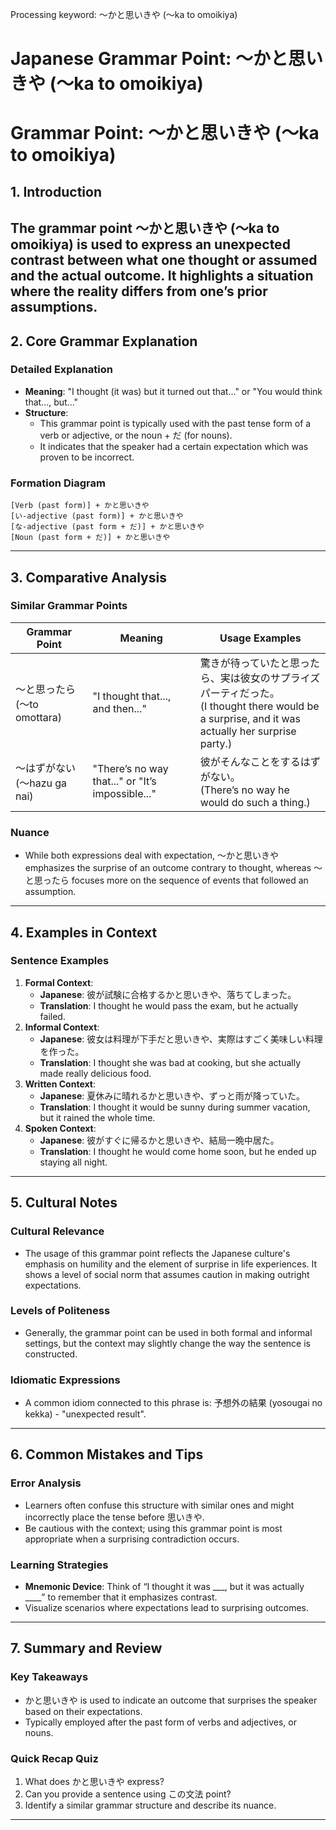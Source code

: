 Processing keyword: ～かと思いきや (〜ka to omoikiya)
# Japanese Grammar Point: ～かと思いきや (〜ka to omoikiya)
# Grammar Point: ～かと思いきや (〜ka to omoikiya)
## 1. Introduction
The grammar point ～かと思いきや (〜ka to omoikiya) is used to express an unexpected contrast between what one thought or assumed and the actual outcome. It highlights a situation where the reality differs from one’s prior assumptions.
---
## 2. Core Grammar Explanation
### Detailed Explanation
- **Meaning**: "I thought (it was) but it turned out that..." or "You would think that..., but..."
- **Structure**: 
  - This grammar point is typically used with the past tense form of a verb or adjective, or the noun + だ (for nouns).
  - It indicates that the speaker had a certain expectation which was proven to be incorrect.
### Formation Diagram
```
[Verb (past form)] + かと思いきや
[い-adjective (past form)] + かと思いきや
[な-adjective (past form + だ)] + かと思いきや
[Noun (past form + だ)] + かと思いきや
```
---
## 3. Comparative Analysis
### Similar Grammar Points
| Grammar Point        | Meaning                                                   | Usage Examples                                     |
|----------------------|-----------------------------------------------------------|---------------------------------------------------|
| ～と思ったら (〜to omottara) | "I thought that..., and then..."                            | 驚きが待っていたと思ったら、実は彼女のサプライズパーティだった。<br>(I thought there would be a surprise, and it was actually her surprise party.)   |
| ～はずがない (〜hazu ga nai)     | "There’s no way that..." or "It’s impossible..." | 彼がそんなことをするはずがない。<br>(There’s no way he would do such a thing.)        |
### Nuance
- While both expressions deal with expectation, ～かと思いきや emphasizes the surprise of an outcome contrary to thought, whereas ～と思ったら focuses more on the sequence of events that followed an assumption.
---
## 4. Examples in Context
### Sentence Examples
1. **Formal Context**:
   - **Japanese**: 彼が試験に合格するかと思いきや、落ちてしまった。
   - **Translation**: I thought he would pass the exam, but he actually failed.
2. **Informal Context**:
   - **Japanese**: 彼女は料理が下手だと思いきや、実際はすごく美味しい料理を作った。
   - **Translation**: I thought she was bad at cooking, but she actually made really delicious food.
3. **Written Context**:
   - **Japanese**: 夏休みに晴れるかと思いきや、ずっと雨が降っていた。
   - **Translation**: I thought it would be sunny during summer vacation, but it rained the whole time.
4. **Spoken Context**:
   - **Japanese**: 彼がすぐに帰るかと思いきや、結局一晩中居た。
   - **Translation**: I thought he would come home soon, but he ended up staying all night.
---
## 5. Cultural Notes
### Cultural Relevance
- The usage of this grammar point reflects the Japanese culture's emphasis on humility and the element of surprise in life experiences. It shows a level of social norm that assumes caution in making outright expectations.
### Levels of Politeness
- Generally, the grammar point can be used in both formal and informal settings, but the context may slightly change the way the sentence is constructed.
### Idiomatic Expressions
- A common idiom connected to this phrase is: 予想外の結果 (yosougai no kekka) - "unexpected result".
---
## 6. Common Mistakes and Tips
### Error Analysis
- Learners often confuse this structure with similar ones and might incorrectly place the tense before 思いきや.
- Be cautious with the context; using this grammar point is most appropriate when a surprising contradiction occurs.
### Learning Strategies
- **Mnemonic Device**: Think of “I thought it was ___, but it was actually ____” to remember that it emphasizes contrast.
- Visualize scenarios where expectations lead to surprising outcomes.
---
## 7. Summary and Review
### Key Takeaways
- かと思いきや is used to indicate an outcome that surprises the speaker based on their expectations.
- Typically employed after the past form of verbs and adjectives, or nouns.
### Quick Recap Quiz
1. What does かと思いきや express?
2. Can you provide a sentence using この文法 point?
3. Identify a similar grammar structure and describe its nuance.
---
